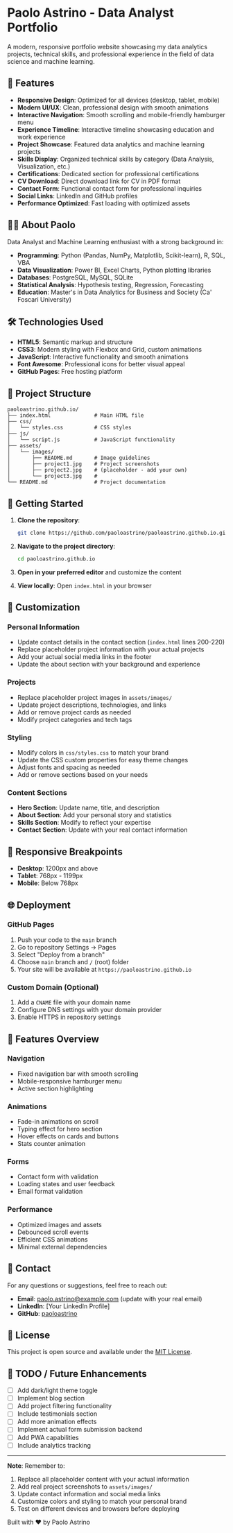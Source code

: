 # Paolo Astrino - Data Analyst Portfolio

A modern, responsive portfolio website showcasing my data analytics projects, technical skills, and professional experience in the field of data science and machine learning.

## 🌟 Features

- **Responsive Design**: Optimized for all devices (desktop, tablet, mobile)
- **Modern UI/UX**: Clean, professional design with smooth animations
- **Interactive Navigation**: Smooth scrolling and mobile-friendly hamburger menu
- **Experience Timeline**: Interactive timeline showcasing education and work experience
- **Project Showcase**: Featured data analytics and machine learning projects
- **Skills Display**: Organized technical skills by category (Data Analysis, Visualization, etc.)
- **Certifications**: Dedicated section for professional certifications
- **CV Download**: Direct download link for CV in PDF format
- **Contact Form**: Functional contact form for professional inquiries
- **Social Links**: LinkedIn and GitHub profiles
- **Performance Optimized**: Fast loading with optimized assets

## 👨‍💼 About Paolo

Data Analyst and Machine Learning enthusiast with a strong background in:

- **Programming**: Python (Pandas, NumPy, Matplotlib, Scikit-learn), R, SQL, VBA
- **Data Visualization**: Power BI, Excel Charts, Python plotting libraries
- **Databases**: PostgreSQL, MySQL, SQLite
- **Statistical Analysis**: Hypothesis testing, Regression, Forecasting
- **Education**: Master's in Data Analytics for Business and Society (Ca' Foscari University)

## 🛠️ Technologies Used

- **HTML5**: Semantic markup and structure
- **CSS3**: Modern styling with Flexbox and Grid, custom animations
- **JavaScript**: Interactive functionality and smooth animations
- **Font Awesome**: Professional icons for better visual appeal
- **GitHub Pages**: Free hosting platform

## 📁 Project Structure

```
paoloastrino.github.io/
├── index.html              # Main HTML file
├── css/
│   └── styles.css          # CSS styles
├── js/
│   └── script.js           # JavaScript functionality
├── assets/
│   └── images/
│       ├── README.md       # Image guidelines
│       ├── project1.jpg    # Project screenshots
│       ├── project2.jpg    # (placeholder - add your own)
│       └── project3.jpg    #
└── README.md               # Project documentation
```

## 🚀 Getting Started

1. **Clone the repository**:

   ```bash
   git clone https://github.com/paoloastrino/paoloastrino.github.io.git
   ```

2. **Navigate to the project directory**:

   ```bash
   cd paoloastrino.github.io
   ```

3. **Open in your preferred editor** and customize the content

4. **View locally**: Open `index.html` in your browser

## 🎨 Customization

### Personal Information

- Update contact details in the contact section (`index.html` lines 200-220)
- Replace placeholder project information with your actual projects
- Add your actual social media links in the footer
- Update the about section with your background and experience

### Projects

- Replace placeholder project images in `assets/images/`
- Update project descriptions, technologies, and links
- Add or remove project cards as needed
- Modify project categories and tech tags

### Styling

- Modify colors in `css/styles.css` to match your brand
- Update the CSS custom properties for easy theme changes
- Adjust fonts and spacing as needed
- Add or remove sections based on your needs

### Content Sections

- **Hero Section**: Update name, title, and description
- **About Section**: Add your personal story and statistics
- **Skills Section**: Modify to reflect your expertise
- **Contact Section**: Update with your real contact information

## 📱 Responsive Breakpoints

- **Desktop**: 1200px and above
- **Tablet**: 768px - 1199px
- **Mobile**: Below 768px

## 🌐 Deployment

### GitHub Pages

1. Push your code to the `main` branch
2. Go to repository Settings → Pages
3. Select "Deploy from a branch"
4. Choose `main` branch and `/` (root) folder
5. Your site will be available at `https://paoloastrino.github.io`

### Custom Domain (Optional)

1. Add a `CNAME` file with your domain name
2. Configure DNS settings with your domain provider
3. Enable HTTPS in repository settings

## 🔧 Features Overview

### Navigation

- Fixed navigation bar with smooth scrolling
- Mobile-responsive hamburger menu
- Active section highlighting

### Animations

- Fade-in animations on scroll
- Typing effect for hero section
- Hover effects on cards and buttons
- Stats counter animation

### Forms

- Contact form with validation
- Loading states and user feedback
- Email format validation

### Performance

- Optimized images and assets
- Debounced scroll events
- Efficient CSS animations
- Minimal external dependencies

## 📧 Contact

For any questions or suggestions, feel free to reach out:

- **Email**: paolo.astrino@example.com (update with your real email)
- **LinkedIn**: [Your LinkedIn Profile]
- **GitHub**: [paoloastrino](https://github.com/paoloastrino)

## 📄 License

This project is open source and available under the [MIT License](LICENSE).

## 🚧 TODO / Future Enhancements

- [ ] Add dark/light theme toggle
- [ ] Implement blog section
- [ ] Add project filtering functionality
- [ ] Include testimonials section
- [ ] Add more animation effects
- [ ] Implement actual form submission backend
- [ ] Add PWA capabilities
- [ ] Include analytics tracking

---

**Note**: Remember to:

1. Replace all placeholder content with your actual information
2. Add real project screenshots to `assets/images/`
3. Update contact information and social media links
4. Customize colors and styling to match your personal brand
5. Test on different devices and browsers before deploying

Built with ❤️ by Paolo Astrino
